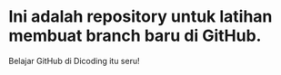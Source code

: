# Ini adalah repository untuk latihan membuat branch baru di GitHub.
Belajar GitHub di Dicoding itu seru!
